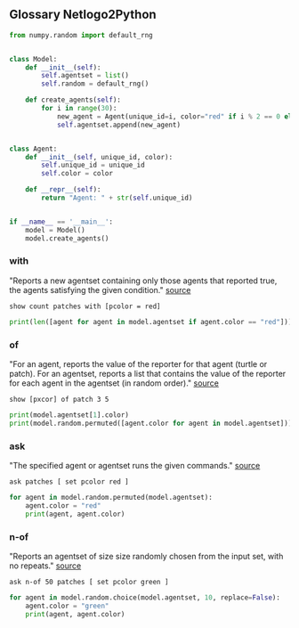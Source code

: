 ## Glossary Netlogo2Python

```python
from numpy.random import default_rng


class Model:
    def __init__(self):
        self.agentset = list()
        self.random = default_rng()

    def create_agents(self):
        for i in range(30):
            new_agent = Agent(unique_id=i, color="red" if i % 2 == 0 else "blue")
            self.agentset.append(new_agent)


class Agent:
    def __init__(self, unique_id, color):
        self.unique_id = unique_id
        self.color = color

    def __repr__(self):
        return "Agent: " + str(self.unique_id)


if __name__ == '__main__':
    model = Model()
    model.create_agents()
```



### with

"Reports a new agentset containing only those agents that reported true, the agents satisfying the given condition." [source](http://ccl.northwestern.edu/netlogo/docs/dict/with.html)

```netlogo
show count patches with [pcolor = red]
```

```python
print(len([agent for agent in model.agentset if agent.color == "red"]))
```

### of

"For an agent, reports the value of the reporter for that agent (turtle or patch). For an agentset, reports a list that contains the value of the reporter for each agent in the agentset (in random order)." [source](http://ccl.northwestern.edu/netlogo/docs/dict/of.html)

```
show [pxcor] of patch 3 5
```

```python
print(model.agentset[1].color)
print(model.random.permuted([agent.color for agent in model.agentset]))
```

### ask

"The specified agent or agentset runs the given commands."  [source](http://ccl.northwestern.edu/netlogo/docs/dict/ask.html)

```
ask patches [ set pcolor red ]
```

```python
for agent in model.random.permuted(model.agentset):
	agent.color = "red"
    print(agent, agent.color)
```

### n-of
"Reports an agentset of size size randomly chosen from the input set, with no repeats." [source](http://ccl.northwestern.edu/netlogo/docs/dict/n-of.html)

```
ask n-of 50 patches [ set pcolor green ]
```

```python
for agent in model.random.choice(model.agentset, 10, replace=False):
	agent.color = "green"
	print(agent, agent.color)
```

